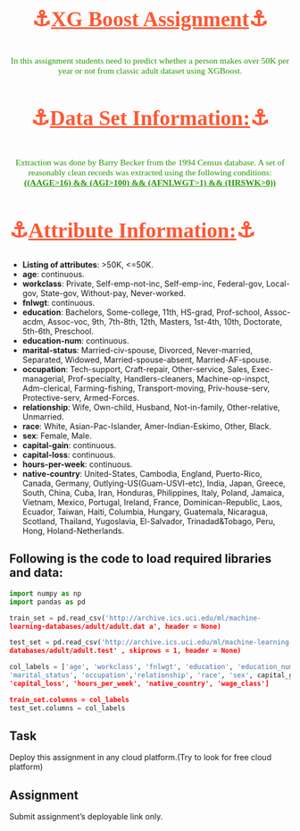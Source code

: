 <h1 style="color:#FF5733 ;font-size:38px;font-family:Lucida Handwriting;text-align:center;">⚓️<strong><u><b>XG Boost Assignment</b></u></strong>⚓️</h1>

<p style= "font-family:Georgia;color:#229A00;font-size:110%;text-align:center;"><br> In this assignment students need to predict whether a person makes over 50K per year or not from classic adult dataset using XGBoost.</p>

<h2 style="color:#FF5733 ;font-size:38px;font-family:Lucida Handwriting;text-align:center;">⚓️<strong><u><b>Data Set Information:</b></u></strong>⚓️</h2>

<p style= "font-family:Georgia;color:#229A00;font-size:110%;text-align:center;"><br>Extraction was done by Barry Becker from the 1994 Census database.  
A set of reasonably clean records was extracted using the following conditions:<br><strong><u><b>((AAGE>16) && (AGI>100) && (AFNLWGT>1) && (HRSWK>0))</b></u></strong></p>

<h2 style="color:#FF5733 ;font-size:38px;font-family:Lucida Handwriting;text-align:left;">⚓️<strong><u><b>Attribute Information:</b></u></strong>⚓️</h2>
 
* **Listing of attributes**: >50K, <=50K.
* **age**: continuous.
* **workclass**: Private, Self-emp-not-inc, Self-emp-inc, Federal-gov, Local-gov, State-gov, Without-pay, Never-worked.
* **fnlwgt**: continuous.
* **education**: Bachelors, Some-college, 11th, HS-grad, Prof-school, Assoc-acdm, Assoc-voc, 9th, 7th-8th, 12th, Masters, 1st-4th, 10th, Doctorate, 5th-6th, Preschool.
* **education-num**: continuous.
* **marital-status**: Married-civ-spouse, Divorced, Never-married, Separated, Widowed, Married-spouse-absent, Married-AF-spouse.
* **occupation**: Tech-support, Craft-repair, Other-service, Sales, Exec-managerial, Prof-specialty, Handlers-cleaners, Machine-op-inspct, Adm-clerical, Farming-fishing, Transport-moving, Priv-house-serv, Protective-serv, Armed-Forces.
* **relationship**: Wife, Own-child, Husband, Not-in-family, Other-relative, Unmarried.
* **race**: White, Asian-Pac-Islander, Amer-Indian-Eskimo, Other, Black.
* **sex**: Female, Male.
* **capital-gain**: continuous.
* **capital-loss**: continuous.
* **hours-per-week**: continuous.
* **native-country**: United-States, Cambodia, England, Puerto-Rico, Canada, Germany, Outlying-US(Guam-USVI-etc), India, Japan, Greece, South, China, Cuba, Iran, Honduras, Philippines, Italy, Poland, Jamaica, Vietnam, Mexico, Portugal, Ireland, France, Dominican-Republic, Laos, Ecuador, Taiwan, Haiti, Columbia, Hungary, Guatemala, Nicaragua, Scotland, Thailand, Yugoslavia, El-Salvador, Trinadad&Tobago, Peru, Hong, Holand-Netherlands.

## Following is the code to load required libraries and data:

```python
import numpy as np
import pandas as pd

train_set = pd.read_csv('http://archive.ics.uci.edu/ml/machine-
learning-databases/adult/adult.dat a', header = None)

test_set = pd.read_csv('http://archive.ics.uci.edu/ml/machine-learning-
databases/adult/adult.test' , skiprows = 1, header = None)

col_labels = ['age', 'workclass', 'fnlwgt', 'education', 'education_num',
'marital_status', 'occupation','relationship', 'race', 'sex', capital_gain',
'capital_loss', 'hours_per_week', 'native_country', 'wage_class']

train_set.columns = col_labels
test_set.columns = col_labels
```

## Task
Deploy this assignment in any cloud platform.(Try to look for free cloud platform)

## Assignment
Submit assignment’s deployable link only.
